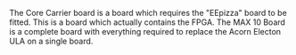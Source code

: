 The Core Carrier board is a board which requires the "EEpizza" board to be fitted. This is a board which actually contains the FPGA.
The MAX 10 Board is a complete board with everything required to replace the Acorn Electon ULA on a single board.
